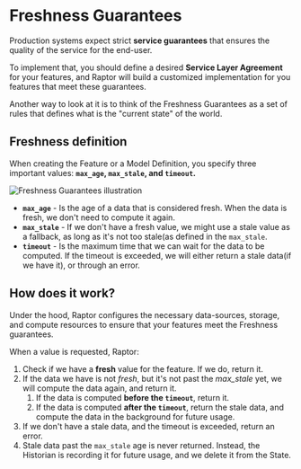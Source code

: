 # Freshness Guarantees

Production systems expect strict **service guarantees** that ensures the quality of the service for the end-user.

To implement that, you should define a desired **Service Layer Agreement** for your features, and Raptor will build a
customized implementation for you features that meet these guarantees.

Another way to look at it is to think of the Freshness Guarantees as a set of rules that defines what is the "current
state" of the world.

## Freshness definition

When creating the Feature or a Model Definition, you specify three important values: **`max_age`, `max_stale`,
and `timeout`.**

![Freshness Guarantees illustration](pathname:///assets/freshness.png)

- **`max_age`** - Is the age of a data that is considered fresh. When the data is fresh, we don't need to compute it
  again.
- **`max_stale`** - If we don't have a fresh value, we might use a stale value as a fallback, as long as it's not too
  stale(as defined in the `max_stale`.
- **`timeout`** - Is the maximum time that we can wait for the data to be computed. If the timeout is exceeded, we
  will either return a stale data(if we have it), or through an error.

## How does it work?

Under the hood, Raptor configures the necessary data-sources, storage, and compute resources to ensure that your
features meet the Freshness guarantees.

When a value is requested, Raptor:

1. Check if we have a **fresh** value for the feature. If we do, return it.
2. If the data we have is not *fresh*, but it's not past the *max_stale* yet, we will compute the data again, and return
   it.
    1. If the data is computed **before the `timeout`**, return it.
    2. If the data is computed **after the `timeout`**, return the stale data, and compute the data in the background
       for future usage.
3. If we don't have a stale data, and the timeout is exceeded, return an error.
4. Stale data past the `max_stale` age is never returned. Instead, the Historian is recording it for future usage, and
   we delete it from the State.
